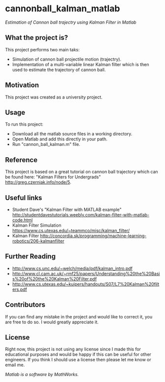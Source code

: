 # cannonball_kalman_matlab
_Estimation of Cannon ball trajectry using Kalman Filter in Matlab_

## What the project is?
This project performs two main taks:
* Simulation of cannon ball projectile motion (trajectry).
* Implementation of a multi-variable linear Kalman filter which is then used to estimate the trajectory of cannon ball.

## Motivation
This project was created as a university project.

## Usage
To run this project:
* Download all the matlab source files in a working directory.
* Open Matlab and add this directly in your path.
* Run "cannon_ball_kalman.m" file.

## Reference
This project is based on a great tutorial on cannon ball trajectory which can be found here:
"Kalman Filters for Undergrads" http://greg.czerniak.info/node/5.

## Useful links
* Student Dave's "Kalman Filter with MATLAB example" http://studentdavestutorials.weebly.com/kalman-filter-with-matlab-code.html
* Kalman Filter Simulation https://www.cs.utexas.edu/~teammco/misc/kalman_filter/
* Kalman Filter http://concordia.sk/programming/machine-learning-robotics/206-kalmanfilter

## Further Reading
* http://www.cs.unc.edu/~welch/media/pdf/kalman_intro.pdf
* http://www.cl.cam.ac.uk/~rmf25/papers/Understanding%20the%20Basis%20of%20the%20Kalman%20Filter.pdf
* http://www.cs.utexas.edu/~kuipers/handouts/S07/L7%20Kalman%20filters.pdf

## Contributors
If you can find any mistake in the project and would like to correct it, you are free to do so. I would greatly appreciate it.

## License
Right now, this project is not using any license since I made this for educational purposes and would be happy if this can be useful for other engineers. If you think I should use a license then please let me know or email me.

_Matlab is a software by MathWorks._
